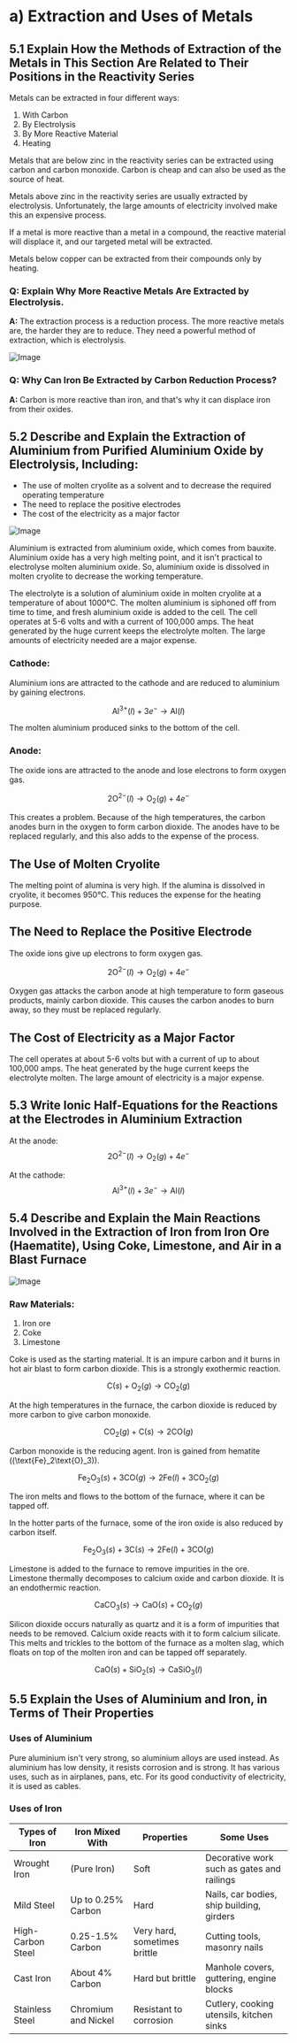 # a) Extraction and Uses of Metals

## 5.1 Explain How the Methods of Extraction of the Metals in This Section Are Related to Their Positions in the Reactivity Series

Metals can be extracted in four different ways:

1. With Carbon
2. By Electrolysis
3. By More Reactive Material
4. Heating

Metals that are below zinc in the reactivity series can be extracted using carbon and carbon monoxide. Carbon is cheap and can also be used as the source of heat.

Metals above zinc in the reactivity series are usually extracted by electrolysis. Unfortunately, the large amounts of electricity involved make this an expensive process.

If a metal is more reactive than a metal in a compound, the reactive material will displace it, and our targeted metal will be extracted.

Metals below copper can be extracted from their compounds only by heating.

### Q: Explain Why More Reactive Metals Are Extracted by Electrolysis.

**A:** The extraction process is a reduction process. The more reactive metals are, the harder they are to reduce. They need a powerful method of extraction, which is electrolysis.

![Image](../images/image105.png)

### Q: Why Can Iron Be Extracted by Carbon Reduction Process?

**A:** Carbon is more reactive than iron, and that's why it can displace iron from their oxides.

## 5.2 Describe and Explain the Extraction of Aluminium from Purified Aluminium Oxide by Electrolysis, Including:

- The use of molten cryolite as a solvent and to decrease the required operating temperature
- The need to replace the positive electrodes
- The cost of the electricity as a major factor

![Image](../images/image106.png)

Aluminium is extracted from aluminium oxide, which comes from bauxite. Aluminium oxide has a very high melting point, and it isn't practical to electrolyse molten aluminium oxide. So, aluminium oxide is dissolved in molten cryolite to decrease the working temperature.

The electrolyte is a solution of aluminium oxide in molten cryolite at a temperature of about 1000°C. The molten aluminium is siphoned off from time to time, and fresh aluminium oxide is added to the cell. The cell operates at 5-6 volts and with a current of 100,000 amps. The heat generated by the huge current keeps the electrolyte molten. The large amounts of electricity needed are a major expense.

### Cathode:

Aluminium ions are attracted to the cathode and are reduced to aluminium by gaining electrons.

$$\text{Al}^{3+}(l) + 3e^- \rightarrow \text{Al}(l)$$

The molten aluminium produced sinks to the bottom of the cell.

### Anode:

The oxide ions are attracted to the anode and lose electrons to form oxygen gas.

$$2\text{O}^{2-}(l) \rightarrow \text{O}_2(g) + 4e^-$$

This creates a problem. Because of the high temperatures, the carbon anodes burn in the oxygen to form carbon dioxide. The anodes have to be replaced regularly, and this also adds to the expense of the process.

## The Use of Molten Cryolite

The melting point of alumina is very high. If the alumina is dissolved in cryolite, it becomes 950°C. This reduces the expense for the heating purpose.

## The Need to Replace the Positive Electrode

The oxide ions give up electrons to form oxygen gas.

$$2\text{O}^{2-}(l) \rightarrow \text{O}_2(g) + 4e^-$$

Oxygen gas attacks the carbon anode at high temperature to form gaseous products, mainly carbon dioxide. This causes the carbon anodes to burn away, so they must be replaced regularly.

## The Cost of Electricity as a Major Factor

The cell operates at about 5-6 volts but with a current of up to about 100,000 amps. The heat generated by the huge current keeps the electrolyte molten. The large amount of electricity is a major expense.

## 5.3 Write Ionic Half-Equations for the Reactions at the Electrodes in Aluminium Extraction

At the anode:
$$2\text{O}^{2-}(l) \rightarrow \text{O}_2(g) + 4e^-$$

At the cathode:
$$\text{Al}^{3+}(l) + 3e^- \rightarrow \text{Al}(l)$$

## 5.4 Describe and Explain the Main Reactions Involved in the Extraction of Iron from Iron Ore (Haematite), Using Coke, Limestone, and Air in a Blast Furnace

![Image](../images/image107.png)

### Raw Materials:

1. Iron ore
2. Coke
3. Limestone

Coke is used as the starting material. It is an impure carbon and it burns in hot air blast to form carbon dioxide. This is a strongly exothermic reaction.

$$\text{C}(s) + \text{O}_2(g) \rightarrow \text{CO}_2(g)$$

At the high temperatures in the furnace, the carbon dioxide is reduced by more carbon to give carbon monoxide.

$$\text{CO}_2(g) + \text{C}(s) \rightarrow 2\text{CO}(g)$$

Carbon monoxide is the reducing agent. Iron is gained from hematite (\(\text{Fe}\_2\text{O}\_3\)).

$$\text{Fe}_2\text{O}_3(s) + 3\text{CO}(g) \rightarrow 2\text{Fe}(l) + 3\text{CO}_2(g)$$

The iron melts and flows to the bottom of the furnace, where it can be tapped off.

In the hotter parts of the furnace, some of the iron oxide is also reduced by carbon itself.

$$\text{Fe}_2\text{O}_3(s) + 3\text{C}(s) \rightarrow 2\text{Fe}(l) + 3\text{CO}(g)$$

Limestone is added to the furnace to remove impurities in the ore. Limestone thermally decomposes to calcium oxide and carbon dioxide. It is an endothermic reaction.

$$\text{CaCO}_3(s) \rightarrow \text{CaO}(s) + \text{CO}_2(g)$$

Silicon dioxide occurs naturally as quartz and it is a form of impurities that needs to be removed. Calcium oxide reacts with it to form calcium silicate. This melts and trickles to the bottom of the furnace as a molten slag, which floats on top of the molten iron and can be tapped off separately.

$$\text{CaO}(s) + \text{SiO}_2(s) \rightarrow \text{CaSiO}_3(l)$$

## 5.5 Explain the Uses of Aluminium and Iron, in Terms of Their Properties

### Uses of Aluminium

Pure aluminium isn't very strong, so aluminium alloys are used instead. As aluminium has low density, it resists corrosion and is strong. It has various uses, such as in airplanes, pans, etc. For its good conductivity of electricity, it is used as cables.

### Uses of Iron

| Types of Iron     | Iron Mixed With     | Properties                   | Some Uses                                  |
| ----------------- | ------------------- | ---------------------------- | ------------------------------------------ |
| Wrought Iron      | (Pure Iron)         | Soft                         | Decorative work such as gates and railings |
| Mild Steel        | Up to 0.25% Carbon  | Hard                         | Nails, car bodies, ship building, girders  |
| High-Carbon Steel | 0.25-1.5% Carbon    | Very hard, sometimes brittle | Cutting tools, masonry nails               |
| Cast Iron         | About 4% Carbon     | Hard but brittle             | Manhole covers, guttering, engine blocks   |
| Stainless Steel   | Chromium and Nickel | Resistant to corrosion       | Cutlery, cooking utensils, kitchen sinks   |
